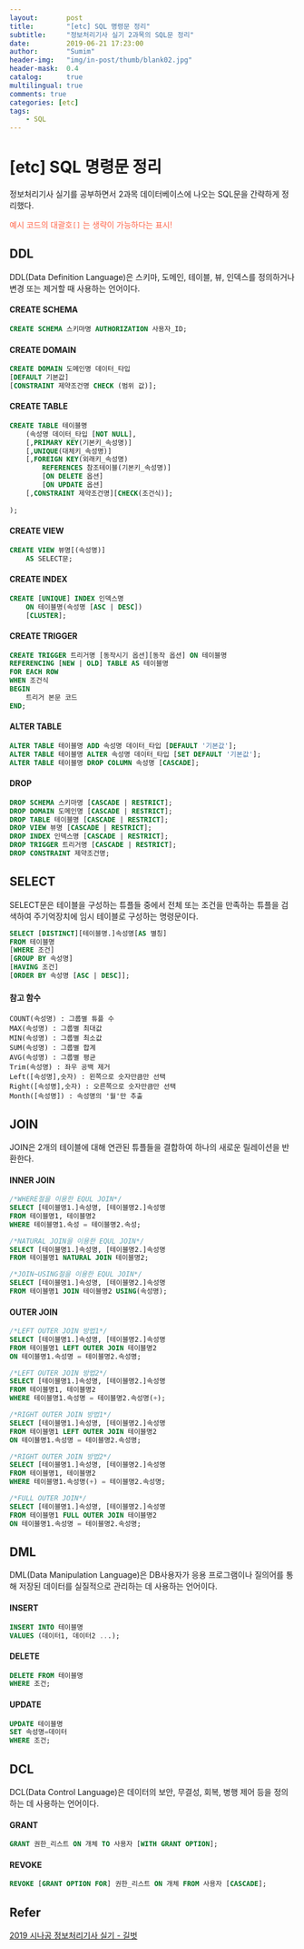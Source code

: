 ```yaml
---
layout:       post
title:        "[etc] SQL 명령문 정리"
subtitle:     "정보처리기사 실기 2과목의 SQL문 정리"
date:         2019-06-21 17:23:00
author:       "Sumim"
header-img:   "img/in-post/thumb/blank02.jpg"
header-mask:  0.4
catalog:      true
multilingual: true
comments: true
categories: [etc]
tags:
    - SQL
---
```


# [etc] SQL 명령문 정리
정보처리기사 실기를 공부하면서 2과목 데이터베이스에 나오는 SQL문을 간략하게 정리했다.

<span style="color: tomato;">예시 코드의 대괄호`[]` 는 생략이 가능하다는 표시!</span>



## DDL

DDL(Data Definition Language)은 스키마, 도메인, 테이블, 뷰, 인덱스를 정의하거나 변경 또는 제거할 때 사용하는 언어이다.



#### CREATE SCHEMA

```sql
CREATE SCHEMA 스키마명 AUTHORIZATION 사용자_ID;
```



#### CREATE DOMAIN

```sql
CREATE DOMAIN 도메인명 데이터_타입
[DEFAULT 기본값]
[CONSTRAINT 제약조건명 CHECK (범위 값)];
```



#### CREATE TABLE

```sql
CREATE TABLE 테이블명
	(속성명 데이터_타입 [NOT NULL],
 	[,PRIMARY KEY(기본키_속성명)]
    [,UNIQUE(대체키_속성명)]
    [,FOREIGN KEY(외래키_속성명)
    	REFERENCES 참조테이블(기본키_속성명)]
     	[ON DELETE 옵션]
     	[ON UPDATE 옵션]
    [,CONSTRAINT 제약조건명][CHECK(조건식)];
	
);
```



#### CREATE VIEW

```sql
CREATE VIEW 뷰명[(속성명)]
	AS SELECT문;
```



#### CREATE INDEX

```sql
CREATE [UNIQUE] INDEX 인덱스명
	ON 테이블명(속성명 [ASC | DESC])
	[CLUSTER];
```



#### CREATE TRIGGER

```sql
CREATE TRIGGER 트리거명 [동작시기 옵션][동작 옵션] ON 테이블명
REFERENCING [NEW | OLD] TABLE AS 테이블명
FOR EACH ROW
WHEN 조건식
BEGIN
	트리거 본문 코드
END;
```



#### ALTER TABLE

```sql
ALTER TABLE 테이블명 ADD 속성명 데이터_타입 [DEFAULT '기본값'];
ALTER TABLE 테이블명 ALTER 속성명 데이터_타입 [SET DEFAULT '기본값'];
ALTER TABLE 테이블명 DROP COLUMN 속성명 [CASCADE];
```



#### DROP

```sql
DROP SCHEMA 스키마명 [CASCADE | RESTRICT];
DROP DOMAIN 도메인명 [CASCADE | RESTRICT];
DROP TABLE 테이블명 [CASCADE | RESTRICT];
DROP VIEW 뷰명 [CASCADE | RESTRICT];
DROP INDEX 인덱스명 [CASCADE | RESTRICT];
DROP TRIGGER 트리거명 [CASCADE | RESTRICT];
DROP CONSTRAINT 제약조건명;
```





## SELECT

SELECT문은 테이블을 구성하는 튜플들 중에서 전체 또는 조건을 만족하는 튜플을 검색하여 주기억장치에 임시 테이블로 구성하는 명령문이다.

```sql
SELECT [DISTINCT][테이블명.]속성명[AS 별칭]
FROM 테이블명
[WHERE 조건]
[GROUP BY 속성명]
[HAVING 조건]
[ORDER BY 속성명 [ASC | DESC]];
```



#### 참고 함수

```
COUNT(속성명) : 그룹별 튜플 수
MAX(속성명) : 그룹별 최대값
MIN(속성명) : 그룹별 최소값
SUM(속성명) : 그룹별 합계
AVG(속성명) : 그룹별 평균
Trim(속성명) : 좌우 공백 제거
Left([속성명],숫자) : 왼쪽으로 숫자만큼만 선택 
Right([속성명],숫자) : 오른쪽으로 숫자만큼만 선택
Month([속성명]) : 속성명의 '월'만 추출
```





## JOIN

JOIN은 2개의 테이블에 대해 연관된 튜플들을 결합하여 하나의 새로운 릴레이션을 반환한다.



#### INNER JOIN

```sql
/*WHERE절을 이용한 EQUL JOIN*/
SELECT [테이블명1.]속성명, [테이블명2.]속성명
FROM 테이블명1, 테이블명2
WHERE 테이블명1.속성 = 테이블명2.속성;

/*NATURAL JOIN을 이용한 EQUL JOIN*/
SELECT [테이블명1.]속성명, [테이블명2.]속성명
FROM 테이블명1 NATURAL JOIN 테이블명2;

/*JOIN~USING절을 이용한 EQUL JOIN*/
SELECT [테이블명1.]속성명, [테이블명2.]속성명
FROM 테이블명1 JOIN 테이블명2 USING(속성명);
```



#### OUTER JOIN

```sql
/*LEFT OUTER JOIN 방법1*/
SELECT [테이블명1.]속성명, [테이블명2.]속성명
FROM 테이블명1 LEFT OUTER JOIN 테이블명2
ON 테이블명1.속성명 = 테이블명2.속성명;

/*LEFT OUTER JOIN 방법2*/
SELECT [테이블명1.]속성명, [테이블명2.]속성명
FROM 테이블명1, 테이블명2
WHERE 테이블명1.속성명 = 테이블명2.속성명(+);

/*RIGHT OUTER JOIN 방법1*/
SELECT [테이블명1.]속성명, [테이블명2.]속성명
FROM 테이블명1 LEFT OUTER JOIN 테이블명2
ON 테이블명1.속성명 = 테이블명2.속성명;

/*RIGHT OUTER JOIN 방법2*/
SELECT [테이블명1.]속성명, [테이블명2.]속성명
FROM 테이블명1, 테이블명2
WHERE 테이블명1.속성명(+) = 테이블명2.속성명;

/*FULL OUTER JOIN*/
SELECT [테이블명1.]속성명, [테이블명2.]속성명
FROM 테이블명1 FULL OUTER JOIN 테이블명2
ON 테이블명1.속성명 = 테이블명2.속성명;
```



## DML

DML(Data Manipulation Language)은 DB사용자가 응용 프로그램이나 질의어를 통해 저장된 데이터를 실질적으로 관리하는 데 사용하는 언어이다.



#### INSERT

```sql
INSERT INTO 테이블명
VALUES (데이터1, 데이터2 ...);
```



#### DELETE

```sql
DELETE FROM 테이블명
WHERE 조건;
```



#### UPDATE

```sql
UPDATE 테이블명
SET 속성명=데이터
WHERE 조건;
```



## DCL

DCL(Data Control Language)은 데이터의 보안, 무결성, 회복, 병행 제어 등을 정의하는 데 사용하는 언어이다.



#### GRANT

```sql
GRANT 권한_리스트 ON 개체 TO 사용자 [WITH GRANT OPTION]; 
```



#### REVOKE

```sql
REVOKE [GRANT OPTION FOR] 권한_리스트 ON 개체 FROM 사용자 [CASCADE];
```





## Refer

[2019 시나공 정보처리기사 실기 - 길벗](<https://www.gilbut.co.kr/book/view?bookcode=BN002360>)